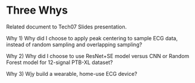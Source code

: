# Three Whys  
Related document to Tech07 Slides presentation.  

Why 1) Why did I choose to apply peak centering to sample ECG data, instead of random sampling and overlapping sampling?  


Why 2) Why did I choose to use ResNet+SE model versus CNN or Random Forest model for 12-signal PTB-XL dataset?  


Why 3) Wjy build a wearable, home-use ECG device?  


